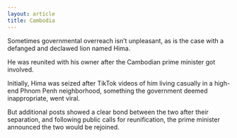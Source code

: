 ```yaml
---
layout: article
title: Cambodia
---
```


Sometimes governmental overreach isn’t unpleasant, as is the case with a defanged and declawed lion named Hima.

He was reunited with his owner after the Cambodian prime minister got involved.

Initially, Hima was seized after TikTok videos of him living casually in a high-end Phnom Penh neighborhood, something the government deemed inappropriate, went viral.

But additional posts showed a clear bond between the two after their separation, and following public calls for reunification, the prime minister announced the two would be rejoined.

